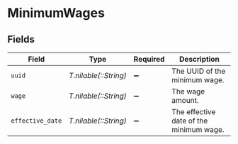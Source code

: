 # MinimumWages


## Fields

| Field                                   | Type                                    | Required                                | Description                             |
| --------------------------------------- | --------------------------------------- | --------------------------------------- | --------------------------------------- |
| `uuid`                                  | *T.nilable(::String)*                   | :heavy_minus_sign:                      | The UUID of the minimum wage.           |
| `wage`                                  | *T.nilable(::String)*                   | :heavy_minus_sign:                      | The wage amount.                        |
| `effective_date`                        | *T.nilable(::String)*                   | :heavy_minus_sign:                      | The effective date of the minimum wage. |